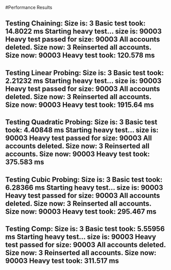 #Performance Results

Testing Chaining:
Size is: 3
Basic test took: 14.8022 ms
Starting heavy test...
size is: 90003
Heavy test passed for size: 90003
All accounts deleted. Size now: 3
Reinserted all accounts. Size now: 90003
Heavy test took: 120.578 ms
---------------------------
Testing Linear Probing:
Size is: 3
Basic test took: 2.21232 ms
Starting heavy test...
size is: 90003
Heavy test passed for size: 90003
All accounts deleted. Size now: 3
Reinserted all accounts. Size now: 90003
Heavy test took: 1915.64 ms
---------------------------
Testing Quadratic Probing:
Size is: 3
Basic test took: 4.40848 ms
Starting heavy test...
size is: 90003
Heavy test passed for size: 90003
All accounts deleted. Size now: 3
Reinserted all accounts. Size now: 90003
Heavy test took: 375.583 ms
---------------------------
Testing Cubic Probing:
Size is: 3
Basic test took: 6.28366 ms
Starting heavy test...
size is: 90003
Heavy test passed for size: 90003
All accounts deleted. Size now: 3
Reinserted all accounts. Size now: 90003
Heavy test took: 295.467 ms
---------------------------
Testing Comp:
Size is: 3
Basic test took: 5.55956 ms
Starting heavy test...
size is: 90003
Heavy test passed for size: 90003
All accounts deleted. Size now: 3
Reinserted all accounts. Size now: 90003
Heavy test took: 311.517 ms
---------------------------